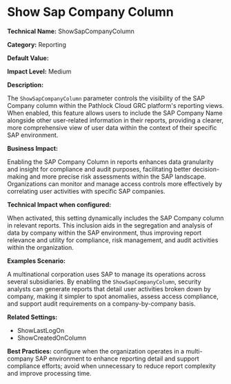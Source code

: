 # Show Sap Company Column

**Technical Name:** ShowSapCompanyColumn

**Category:** Reporting

**Default Value:**

**Impact Level:** Medium

**Description:**

The `ShowSapCompanyColumn` parameter controls the visibility of the SAP Company column within the Pathlock Cloud GRC platform's reporting views. When enabled, this feature allows users to include the SAP Company Name alongside other user-related information in their reports, providing a clearer, more comprehensive view of user data within the context of their specific SAP environment.

**Business Impact:**

Enabling the SAP Company Column in reports enhances data granularity and insight for compliance and audit purposes, facilitating better decision-making and more precise risk assessments within the SAP landscape. Organizations can monitor and manage access controls more effectively by correlating user activities with specific SAP companies.

**Technical Impact when configured:**

When activated, this setting dynamically includes the SAP Company column in relevant reports. This inclusion aids in the segregation and analysis of data by company within the SAP environment, thus improving report relevance and utility for compliance, risk management, and audit activities within the organization.

**Examples Scenario:**

A multinational corporation uses SAP to manage its operations across several subsidiaries. By enabling the `ShowSapCompanyColumn`, security analysts can generate reports that detail user activities broken down by company, making it simpler to spot anomalies, assess access compliance, and support audit requirements on a company-by-company basis.

**Related Settings:**

- ShowLastLogOn
- ShowCreatedOnColumn

**Best Practices:** configure when the organization operates in a multi-company SAP environment to enhance reporting detail and support compliance efforts; avoid when unnecessary to reduce report complexity and improve processing time.